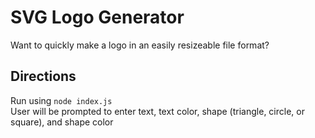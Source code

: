 # SVG Logo Generator
Want to quickly make a logo in an easily resizeable file format?
## Directions
Run using `node index.js`  
User will be prompted to enter text, text color, shape (triangle, circle, or square), and shape color    
